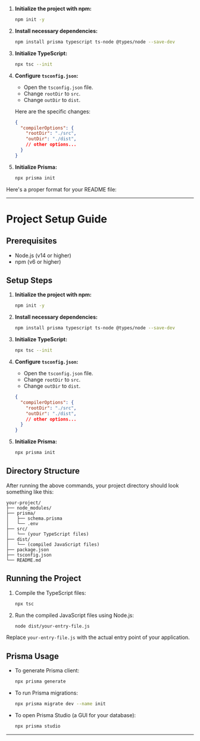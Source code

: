 1. **Initialize the project with npm:**

   ```bash
   npm init -y
   ```

2. **Install necessary dependencies:**

   ```bash
   npm install prisma typescript ts-node @types/node --save-dev
   ```

3. **Initialize TypeScript:**

   ```bash
   npx tsc --init
   ```

4. **Configure `tsconfig.json`:**
   - Open the `tsconfig.json` file.
   - Change `rootDir` to `src`.
   - Change `outDir` to `dist`.

   Here are the specific changes:

   ```json
   {
     "compilerOptions": {
       "rootDir": "./src",
       "outDir": "./dist",
       // other options...
     }
   }
   ```

5. **Initialize Prisma:**

   ```bash
   npx prisma init
   ```

Here's a proper format for your README file:

---

# Project Setup Guide

## Prerequisites

- Node.js (v14 or higher)
- npm (v6 or higher)

## Setup Steps

1. **Initialize the project with npm:**

   ```bash
   npm init -y
   ```

2. **Install necessary dependencies:**

   ```bash
   npm install prisma typescript ts-node @types/node --save-dev
   ```

3. **Initialize TypeScript:**

   ```bash
   npx tsc --init
   ```

4. **Configure `tsconfig.json`:**
   - Open the `tsconfig.json` file.
   - Change `rootDir` to `src`.
   - Change `outDir` to `dist`.

   ```json
   {
     "compilerOptions": {
       "rootDir": "./src",
       "outDir": "./dist",
       // other options...
     }
   }
   ```

5. **Initialize Prisma:**

   ```bash
   npx prisma init
   ```

## Directory Structure

After running the above commands, your project directory should look something like this:

```
your-project/
├── node_modules/
├── prisma/
│   ├── schema.prisma
│   └── .env
├── src/
│   └── (your TypeScript files)
├── dist/
│   └── (compiled JavaScript files)
├── package.json
├── tsconfig.json
└── README.md
```

## Running the Project

1. Compile the TypeScript files:

   ```bash
   npx tsc
   ```

2. Run the compiled JavaScript files using Node.js:

   ```bash
   node dist/your-entry-file.js
   ```

Replace `your-entry-file.js` with the actual entry point of your application.

## Prisma Usage

- To generate Prisma client:

  ```bash
  npx prisma generate
  ```

- To run Prisma migrations:

  ```bash
  npx prisma migrate dev --name init
  ```

- To open Prisma Studio (a GUI for your database):

  ```bash
  npx prisma studio
  ```

---
